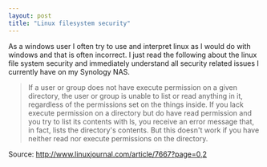 ```yaml
---
layout: post
title: "Linux filesystem security"
---
```

As a windows user I often try to use and interpret linux as I would do with windows and that is often incorrect. I just read the following about the linux file system security and immediately understand all security related issues I currently have on my Synology NAS.

>If a user or group does not have execute permission on a given directory, the user or group is unable to list or read anything in it, regardless of the permissions set on the things inside. If you lack execute permission on a directory but do have read permission and you try to list its contents with ls, you receive an error message that, in fact, lists the directory's contents. But this doesn't work if you have neither read nor execute permissions on the directory.

Source: http://www.linuxjournal.com/article/7667?page=0,2